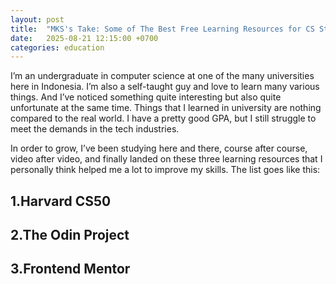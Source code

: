 ```yaml
---
layout: post
title:  "MKS's Take: Some of The Best Free Learning Resources for CS Students"
date:   2025-08-21 12:15:00 +0700
categories: education
---
```


I’m an undergraduate in computer science at one of the many universities here in Indonesia. I’m also a self-taught guy and love to learn many various things. And I’ve noticed something quite interesting but also quite unfortunate at the same time. Things that I learned in university are nothing compared to the real world. I have a pretty good GPA, but I still struggle to meet the demands in the tech industries.

In order to grow, I’ve been studying here and there, course after course, video after video, and finally landed on these three learning resources that I personally think helped me a lot to improve my skills. The list goes like this:

## 1.Harvard CS50
## 2.The Odin Project
## 3.Frontend Mentor